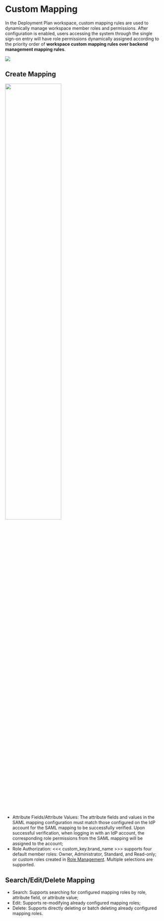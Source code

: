 # Custom Mapping

In the Deployment Plan workspace, custom mapping rules are used to dynamically manage workspace member roles and permissions. After configuration is enabled, users accessing the system through the single sign-on entry will have role permissions dynamically assigned according to the priority order of **workspace custom mapping rules over backend management mapping rules**.

![](img/custom-mapping.png)


## Create Mapping

<img src="../img/custom-mapping-1.png" width="60%" >

- Attribute Fields/Attribute Values: The attribute fields and values in the SAML mapping configuration must match those configured on the IdP account for the SAML mapping to be successfully verified. Upon successful verification, when logging in with an IdP account, the corresponding role permissions from the SAML mapping will be assigned to the account;
- Role Authorization: <<< custom_key.brand_name >>> supports four default member roles: Owner, Administrator, Standard, and Read-only; or custom roles created in [Role Management](../management/member-management.md). Multiple selections are supported.


## Search/Edit/Delete Mapping

- Search: Supports searching for configured mapping roles by role, attribute field, or attribute value;
- Edit: Supports re-modifying already configured mapping roles;
- Delete: Supports directly deleting or batch deleting already configured mapping roles.